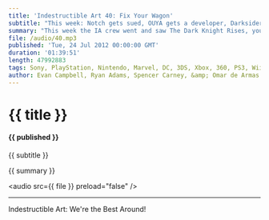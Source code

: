 ```yaml
---
title: 'Indestructible Art 40: Fix Your Wagon'
subtitle: "This week: Notch gets sued, OUYA gets a developer, Darksiders2, Fez patch drama, Cyber Force kickstarter, Rush hates Batman, Punisher fan flick, Marvel point one. Walking Dead 100, Max Payne 3, and Listener Questions."
summary: "This week the IA crew went and saw The Dark Knight Rises, you should go listen to the Spoilercast we recorded after you see the movie. Evan and Omar discuss news of Notch getting sued for 'Mindcraft' on Android. OUYA gets a fairly big developer to come out in favor of the system, Omar is still not impressed. Darksiders 2 check in app reignites the gangs anticipation of the game. Drama around Fez's broken patch brings to question who's to blame, Polytron or Microsoft. Even gets real excited for news about Unreal Engine 4. Ryan tries to get Spencer excited for the Cyberforce Kickstarter. Rush misunderstands the Character Bane and the world goes crazy. Ryan wants Tom Jane's 'Fan Flick' to Punisher to get him back into the role of Frank Castle. Ryan discusses Walking Dead 100. Omar complains about Max Payne 3. Listener and friend James Ortega ask a few question related to Batman and Ryan flexes is super knowledge on the subject. "
file: /audio/40.mp3
published: 'Tue, 24 Jul 2012 00:00:00 GMT'
duration: '01:39:51'
length: 47992883
tags: Sony, PlayStation, Nintendo, Marvel, DC, 3DS, Xbox, 360, PS3, Wii, PSN, XBLA, Video Games, Comics, Games, Indestructible Art, Max Payne 3, Notch, Dead Space, OUYA, Fez, Bane, Punisher, Marvel Point One, Cyberforce, Walking Dead, Darksiders 2
author: Evan Campbell, Ryan Adams, Spencer Carney, &amp; Omar de Armas
---
```


# {{ title }}

#### {{ published }}

{{ subtitle }}  
  
{{ summary }}  

<audio src={{ file }} preload="false" />

- - -

Indestructible Art: We're the Best Around!
